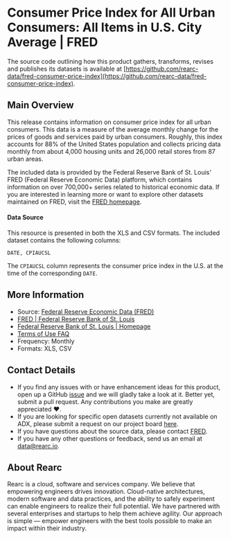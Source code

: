 Consumer Price Index for All Urban Consumers: All Items in U.S. City Average | FRED
========================= 

The source code outlining how this product gathers, transforms, revises and publishes its datasets is available at [https://github.com/rearc-data/fred-consumer-price-index](https://github.com/rearc-data/fred-consumer-price-index).

## Main Overview

This release contains information on consumer price index for all urban consumers. This data is a measure of the average monthly change for the prices of goods and services paid by urban consumers. Roughly, this index accounts for 88% of the United States population and collects pricing data monthly from about 4,000 housing units and 26,000 retail stores from 87 urban areas.

The included data is provided by the Federal Reserve Bank of St. Louis' FRED (Federal Reserve Economic Data) platform, which contains information on over 700,000+ series related to historical economic data. If you are interested in learning more or want to explore other datasets maintained on FRED, visit the [FRED homepage](https://fred.stlouisfed.org/).


#### Data Source

This resource is presented in both the XLS and CSV formats. The included dataset contains the following columns:

`DATE, CPIAUCSL`

The `CPIAUCSL` column represents the consumer price index in the U.S. at the time of the corresponding `DATE`.  


## More Information
- Source: [Federal Reserve Economic Data (FRED)](https://fred.stlouisfed.org/series/CPIAUCSL)
- [FRED | Federal Reserve Bank of St. Louis](https://fred.stlouisfed.org/)
- [Federal Reserve Bank of St. Louis | Homepage](https://www.stlouisfed.org/)
- [Terms of Use FAQ](https://fred.stlouisfed.org/legal/)
- Frequency: Monthly
- Formats: XLS, CSV

## Contact Details
- If you find any issues with or have enhancement ideas for this product, open up a GitHub [issue](https://github.com/rearc-data/fred-consumer-price-index/issues) and we will gladly take a look at it. Better yet, submit a pull request. Any contributions you make are greatly appreciated :heart:.
- If you are looking for specific open datasets currently not available on ADX, please submit a request on our project board [here](https://github.com/rearc-data/covid-datasets-aws-data-exchange/projects/1).
- If you have questions about the source data, please contact [FRED](https://fred.stlouisfed.org/contactus/).
- If you have any other questions or feedback, send us an email at data@rearc.io.

## About Rearc
Rearc is a cloud, software and services company. We believe that empowering engineers drives innovation. Cloud-native architectures, modern software and data practices, and the ability to safely experiment can enable engineers to realize their full potential. We have partnered with several enterprises and startups to help them achieve agility. Our approach is simple — empower engineers with the best tools possible to make an impact within their industry.
